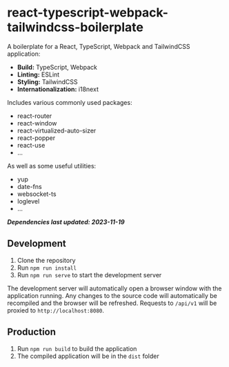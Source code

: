 # react-typescript-webpack-tailwindcss-boilerplate
A boilerplate for a React, TypeScript, Webpack and TailwindCSS application:
- **Build:** TypeScript, Webpack
- **Linting:** ESLint
- **Styling:** TailwindCSS
- **Internationalization:** i18next

Includes various commonly used packages:
- react-router
- react-window
- react-virtualized-auto-sizer
- react-popper
- react-use
- ...

As well as some useful utilities:
- yup
- date-fns
- websocket-ts
- loglevel
- ...

***Dependencies last updated: 2023-11-19***

## Development
1. Clone the repository
2. Run `npm run install`
3. Run `npm run serve` to start the development server

The development server will automatically open a browser window with the application running. 
Any changes to the source code will automatically be recompiled and the browser will be refreshed.
Requests to `/api/v1` will be proxied to `http://localhost:8080`.

## Production
1. Run `npm run build` to build the application
2. The compiled application will be in the `dist` folder